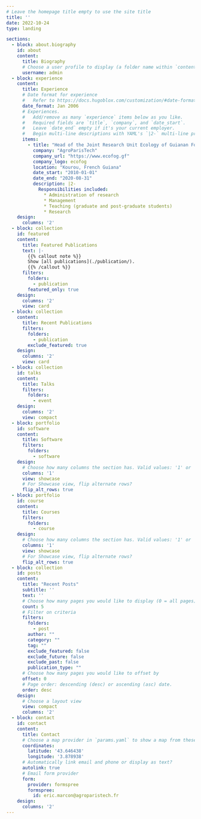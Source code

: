 ```yaml
---
# Leave the homepage title empty to use the site title
title: ''
date: 2022-10-24
type: landing

sections:
  - block: about.biography
    id: about
    content:
      title: Biography
      # Choose a user profile to display (a folder name within `content/authors/`)
      username: admin
  - block: experience
    content:
      title: Experience
      # Date format for experience
      #   Refer to https://docs.hugoblox.com/customization/#date-format
      date_format: Jan 2006
      # Experiences.
      #   Add/remove as many `experience` items below as you like.
      #   Required fields are `title`, `company`, and `date_start`.
      #   Leave `date_end` empty if it's your current employer.
      #   Begin multi-line descriptions with YAML's `|2-` multi-line prefix.
      items:
        - title: "Head of the Joint Research Unit Ecology of Guianan Forests (UMR EcoFoG"
          company: "AgroParisTech"
          company_url: "https://www.ecofog.gf"
          company_logo: ecofog
          location: "Kourou, French Guiana"
          date_start: "2010-01-01"
          date_end: "2020-08-31"
          description: |2-
            Responsibilities included:
              * Administration of research 
              * Management
              * Teaching (graduate and post-graduate students)
              * Research
    design:
      columns: '2'
  - block: collection
    id: featured
    content:
      title: Featured Publications
      text: |-
        {{% callout note %}}
        Show [all publications](./publication/).
        {{% /callout %}}
      filters:
        folders:
          - publication
        featured_only: true
    design:
      columns: '2'
      view: card
  - block: collection
    content:
      title: Recent Publications
      filters:
        folders:
          - publication
        exclude_featured: true
    design:
      columns: '2'
      view: card
  - block: collection
    id: talks
    content:
      title: Talks
      filters:
        folders:
          - event
    design:
      columns: '2'
      view: compact
  - block: portfolio
    id: software
    content:
      title: Software
      filters:
        folders:
          - software
    design:
      # Choose how many columns the section has. Valid values: '1' or '2'.
      columns: '1'
      view: showcase
      # For Showcase view, flip alternate rows?
      flip_alt_rows: true
  - block: portfolio
    id: course
    content:
      title: Courses
      filters:
        folders:
          - course
    design:
      # Choose how many columns the section has. Valid values: '1' or '2'.
      columns: '1'
      view: showcase
      # For Showcase view, flip alternate rows?
      flip_alt_rows: true
  - block: collection
    id: posts
    content:
      title: "Recent Posts"
      subtitle: ''
      text: ''
      # Choose how many pages you would like to display (0 = all pages)
      count: 5
      # Filter on criteria
      filters:
        folders:
          - post
        author: ""
        category: ""
        tag: ""
        exclude_featured: false
        exclude_future: false
        exclude_past: false
        publication_type: ""
      # Choose how many pages you would like to offset by
      offset: 0
      # Page order: descending (desc) or ascending (asc) date.
      order: desc
    design:
      # Choose a layout view
      view: compact
      columns: '2'
  - block: contact
    id: contact
    content:
      title: Contact
      # Choose a map provider in `params.yaml` to show a map from these coordinates
      coordinates:
        latitude: '43.646438'
        longitude: '3.878938'  
      # Automatically link email and phone or display as text?
      autolink: true
      # Email form provider
      form:
        provider: formspree
        formspree:
          id: eric.marcon@agroparistech.fr
    design:
      columns: '2'
---
```

